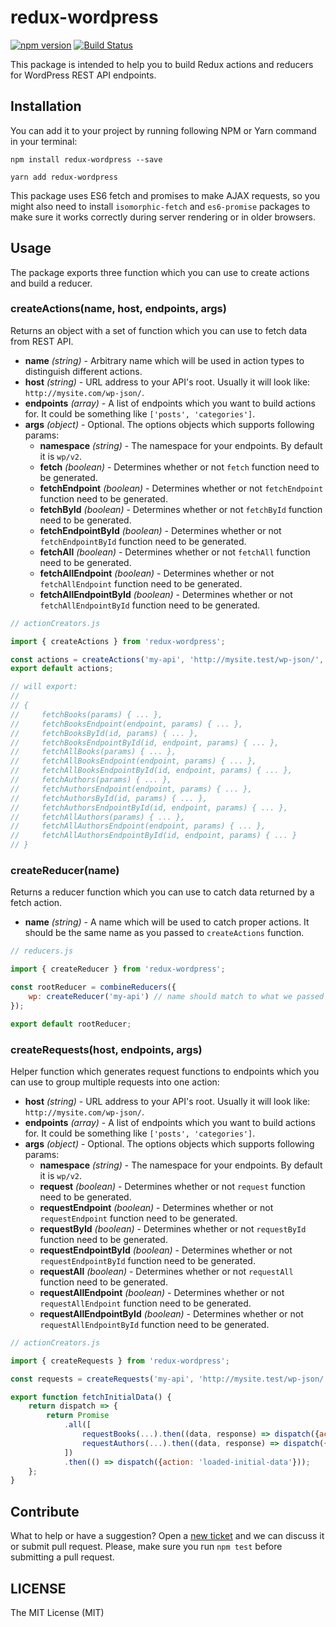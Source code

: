 # redux-wordpress

[![npm version](https://badge.fury.io/js/redux-wordpress.svg)](https://badge.fury.io/js/redux-wordpress) [![Build Status](https://travis-ci.org/eugene-manuilov/redux-wordpress.svg?branch=master)](https://travis-ci.org/eugene-manuilov/redux-wordpress)

This package is intended to help you to build Redux actions and reducers for WordPress REST API endpoints.

## Installation

You can add it to your project by running following NPM or Yarn command in your terminal:

```
npm install redux-wordpress --save
```

```
yarn add redux-wordpress
```

This package uses ES6 fetch and promises to make AJAX requests, so you might also need to install `isomorphic-fetch` and `es6-promise` packages to make sure it works correctly during server rendering or in older browsers.

## Usage

The package exports three function which you can use to create actions and build a reducer.

### createActions(name, host, endpoints, args)

Returns an object with a set of function which you can use to fetch data from REST API.

- **name** _(string)_ - Arbitrary name which will be used in action types to distinguish different actions.
- **host** _(string)_ - URL address to your API's root. Usually it will look like: `http://mysite.com/wp-json/`.
- **endpoints** _(array)_ - A list of endpoints which you want to build actions for. It could be something like `['posts', 'categories']`.
- **args** _(object)_ - Optional. The options objects which supports following params:
  - **namespace** _(string)_ - The namespace for your endpoints. By default it is `wp/v2`.
  - **fetch** _(boolean)_ - Determines whether or not `fetch` function need to be generated.
  - **fetchEndpoint** _(boolean)_ - Determines whether or not `fetchEndpoint` function need to be generated.
  - **fetchById** _(boolean)_ - Determines whether or not `fetchById` function need to be generated.
  - **fetchEndpointById** _(boolean)_ - Determines whether or not `fetchEndpointById` function need to be generated.
  - **fetchAll** _(boolean)_ - Determines whether or not `fetchAll` function need to be generated.
  - **fetchAllEndpoint** _(boolean)_ - Determines whether or not `fetchAllEndpoint` function need to be generated.
  - **fetchAllEndpointById** _(boolean)_ - Determines whether or not `fetchAllEndpointById` function need to be generated.

```js
// actionCreators.js

import { createActions } from 'redux-wordpress';

const actions = createActions('my-api', 'http://mysite.test/wp-json/', ['books', 'authors']);
export default actions;

// will export:
//
// {
//     fetchBooks(params) { ... },
//     fetchBooksEndpoint(endpoint, params) { ... },
//     fetchBooksById(id, params) { ... },
//     fetchBooksEndpointById(id, endpoint, params) { ... },
//     fetchAllBooks(params) { ... },
//     fetchAllBooksEndpoint(endpoint, params) { ... },
//     fetchAllBooksEndpointById(id, endpoint, params) { ... },
//     fetchAuthors(params) { ... },
//     fetchAuthorsEndpoint(endpoint, params) { ... },
//     fetchAuthorsById(id, params) { ... },
//     fetchAuthorsEndpointById(id, endpoint, params) { ... },
//     fetchAllAuthors(params) { ... },
//     fetchAllAuthorsEndpoint(endpoint, params) { ... },
//     fetchAllAuthorsEndpointById(id, endpoint, params) { ... }
// }
```

### createReducer(name)

Returns a reducer function which you can use to catch data returned by a fetch action.

- **name** _(string)_ - A name which will be used to catch proper actions. It should be the same name as you passed to `createActions` function.

```js
// reducers.js

import { createReducer } from 'redux-wordpress';

const rootReducer = combineReducers({
    wp: createReducer('my-api') // name should match to what we passed to "createActions" function
});

export default rootReducer;
```
### createRequests(host, endpoints, args)

Helper function which generates request functions to endpoints which you can use to group multiple requests into one action:

- **host** _(string)_ - URL address to your API's root. Usually it will look like: `http://mysite.com/wp-json/`.
- **endpoints** _(array)_ - A list of endpoints which you want to build actions for. It could be something like `['posts', 'categories']`.
- **args** _(object)_ - Optional. The options objects which supports following params:
  - **namespace** _(string)_ - The namespace for your endpoints. By default it is `wp/v2`.
  - **request** _(boolean)_ - Determines whether or not `request` function need to be generated.
  - **requestEndpoint** _(boolean)_ - Determines whether or not `requestEndpoint` function need to be generated.
  - **requestById** _(boolean)_ - Determines whether or not `requestById` function need to be generated.
  - **requestEndpointById** _(boolean)_ - Determines whether or not `requestEndpointById` function need to be generated.
  - **requestAll** _(boolean)_ - Determines whether or not `requestAll` function need to be generated.
  - **requestAllEndpoint** _(boolean)_ - Determines whether or not `requestAllEndpoint` function need to be generated.
  - **requestAllEndpointById** _(boolean)_ - Determines whether or not `requestAllEndpointById` function need to be generated.

```js
// actionCreators.js

import { createRequests } from 'redux-wordpress';

const requests = createRequests('my-api', 'http://mysite.test/wp-json/', ['books', 'authors']);

export function fetchInitialData() {
    return dispatch => {
        return Promise
            .all([
                requestBooks(...).then((data, response) => dispatch({action: 'books', data})),
                requestAuthors(...).then((data, response) => dispatch({action: 'authors', data}))
            ])
            .then(() => dispatch({action: 'loaded-initial-data'}));
    };
}
```

## Contribute

What to help or have a suggestion? Open a [new ticket](https://github.com/eugene-manuilov/redux-wordpress/issues/new) and we can discuss it or submit pull request. Please, make sure you run `npm test` before submitting a pull request.

## LICENSE

The MIT License (MIT)